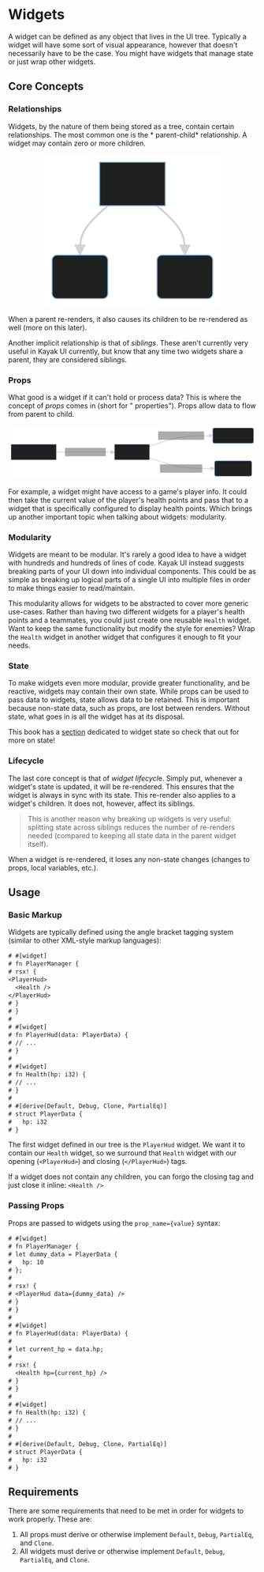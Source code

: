 # Widgets

A widget can be defined as any object that lives in the UI tree. Typically a widget will have some sort of visual
appearance, however that doesn't necessarily have to be the case. You might have widgets that manage state or just wrap
other widgets.

## Core Concepts

### Relationships

Widgets, by the nature of them being stored as a tree, contain certain relationships. The most common one is the *
parent-child* relationship. A widget may contain zero or more children.

<p align="center">
  <img alt="Diagram showing the parent-child relationship" src="../img/parent-child.svg" />
</p>

When a parent re-renders, it also causes its children to be re-rendered as well (more on this later).

Another implicit relationship is that of *siblings*. These aren't currently very useful in Kayak UI currently, but know
that any time two widgets share a parent, they are considered siblings.

### Props

What good is a widget if it can't hold or process data? This is where the concept of *props* comes in (short for "
properties"). Props allow data to flow from parent to child.

<p align="center">
  <img alt="Diagram showing the flow of props" src="../img/prop-flow.svg" />
</p>

For example, a widget might have access to a game's player info. It could then take the current value of the player's
health points and pass that to a widget that is specifically configured to display health points. Which brings up
another important topic when talking about widgets: modularity.

### Modularity

Widgets are meant to be modular. It's rarely a good idea to have a widget with hundreds and hundreds of lines of code.
Kayak UI instead suggests breaking parts of your UI down into individual components. This could be as simple as breaking
up logical parts of a single UI into multiple files in order to make things easier to read/maintain.

This modularity allows for widgets to be abstracted to cover more generic use-cases. Rather than having two different
widgets for a player's health points and a teammates, you could just create one reusable `Health` widget. Want to keep
the same functionality but modify the style for enemies? Wrap the `Health` widget in another widget that configures it
enough to fit your needs.

### State

To make widgets even more modular, provide greater functionality, and be reactive, widgets may contain their own state.
While props can be used to pass data to widgets, state allows data to be retained. This is important because non-state
data, such as props, are lost between renders. Without state, what goes in is all the widget has at its disposal.

This book has a [section](./state.md) dedicated to widget state so check that out for more on state!

### Lifecycle

The last core concept is that of *widget lifecycl*e. Simply put, whenever a widget's state is updated, it will be
re-rendered. This ensures that the widget is always in sync with its state. This re-render also applies to a widget's
children. It does not, however, affect its siblings.

> This is another reason why breaking up widgets is very useful: splitting state across siblings reduces the number of re-renders needed (compared to keeping all state data in the parent widget itself).

When a widget is re-rendered, it loses any non-state changes (changes to props, local variables, etc.).

## Usage

### Basic Markup

Widgets are typically defined using the angle bracket tagging system (similar to other XML-style markup languages):

```rust,noplayground
# #[widget]
# fn PlayerManager {
# rsx! {
<PlayerHud>
  <Health />
</PlayerHud>
# }
# }
#
# #[widget]
# fn PlayerHud(data: PlayerData) {
# // ...
# }
#
# #[widget]
# fn Health(hp: i32) {
# // ...
# }
#
# #[derive(Default, Debug, Clone, PartialEq)]
# struct PlayerData {
#   hp: i32
# }
```

The first widget defined in our tree is the `PlayerHud` widget. We want it to contain our `Health` widget, so we
surround that `Health` widget with our opening (`<PlayerHud>`) and closing (`</PlayerHud>`) tags.

If a widget does not contain any children, you can forgo the closing tag and just close it inline: `<Health />`

### Passing Props

Props are passed to widgets using the `prop_name={value}` syntax:

```rust,noplayground
# #[widget]
# fn PlayerManager {
# let dummy_data = PlayerData {
#   hp: 10
# };
#
# rsx! {
# <PlayerHud data={dummy_data} />
# }
# }
#
# #[widget]
# fn PlayerHud(data: PlayerData) {
#
# let current_hp = data.hp;
#
# rsx! {
  <Health hp={current_hp} />
# }
# }
#
# #[widget]
# fn Health(hp: i32) {
# // ...
# }
#
# #[derive(Default, Debug, Clone, PartialEq)]
# struct PlayerData {
#   hp: i32
# }
```

## Requirements

There are some requirements that need to be met in order for widgets to work properly. These are:

1. All props must derive or otherwise implement `Default`, `Debug`, `PartialEq`, and `Clone`.
2. All widgets must derive or otherwise implement `Default`, `Debug`, `PartialEq`, and `Clone`.